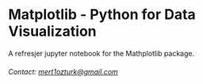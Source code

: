 # Matplotlib - Python for Data Visualization

A refresjer jupyter notebook for the Mathplotlib package.

###### Contact: mert1ozturk@gmail.com
